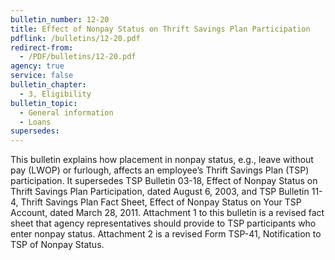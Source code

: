 ```yaml
---
bulletin_number: 12-20
title: Effect of Nonpay Status on Thrift Savings Plan Participation
pdflink: /bulletins/12-20.pdf
redirect-from:
  - /PDF/bulletins/12-20.pdf
agency: true
service: false
bulletin_chapter:
  - 3, Eligibility
bulletin_topic:
  - General information
  - Loans
supersedes:
---
```


This bulletin explains how placement in nonpay status, e.g., leave without pay (LWOP) or furlough, affects an employee’s Thrift Savings Plan (TSP) participation. It supersedes TSP Bulletin 03-18, Effect of Nonpay Status on Thrift Savings Plan Participation, dated August 6, 2003, and TSP Bulletin 11-4, Thrift Savings Plan Fact Sheet, Effect of Nonpay Status on Your TSP Account, dated March 28, 2011. Attachment 1 to this bulletin is a revised fact sheet that agency representatives should provide to TSP participants who enter nonpay status. Attachment 2 is a revised Form TSP-41, Notification to TSP of Nonpay Status.

